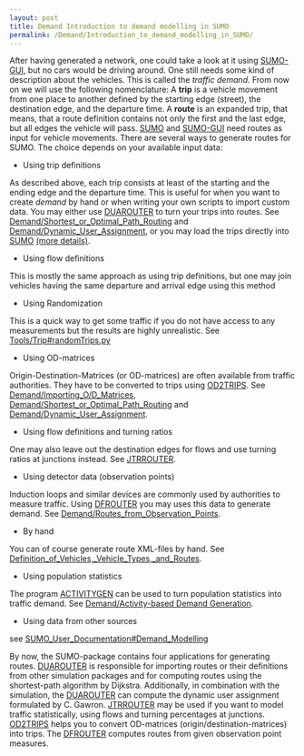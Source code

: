 ```yaml
---
layout: post
title: Demand Introduction to demand modelling in SUMO
permalink: /Demand/Introduction_to_demand_modelling_in_SUMO/
---
```


After having generated a network, one could take a look at it using [SUMO-GUI](/SUMO-GUI "wikilink"), but no cars would be driving around. One still needs some kind of description about the vehicles. This is called the *traffic demand*. From now on we will use the following nomenclature: A **trip** is a vehicle movement from one place to another defined by the starting edge (street), the destination edge, and the departure time. A **route** is an expanded trip, that means, that a route definition contains not only the first and the last edge, but all edges the vehicle will pass. [SUMO](/SUMO "wikilink") and [SUMO-GUI](/SUMO-GUI "wikilink") need routes as input for vehicle movements. There are several ways to generate routes for SUMO. The choice depends on your available input data:

-   Using trip definitions


As described above, each trip consists at least of the starting and the ending edge and the departure time. This is useful for when you want to create *demand* by hand or when writing your own scripts to import custom data. You may either use [DUAROUTER](/DUAROUTER "wikilink") to turn your trips into routes. See [Demand/Shortest_or_Optimal_Path_Routing](/Demand/Shortest_or_Optimal_Path_Routing "wikilink") and [Demand/Dynamic_User_Assignment](/Demand/Dynamic_User_Assignment "wikilink"), or you may load the trips directly into [SUMO](/SUMO "wikilink") [(more details)](/Demand/Automatic_Routing "wikilink").

-   Using flow definitions


This is mostly the same approach as using trip definitions, but one may join vehicles having the same departure and arrival edge using this method

-   Using Randomization


This is a quick way to get some traffic if you do not have access to any measurements but the results are highly unrealistic. See [Tools/Trip\#randomTrips.py](/Tools/Trip#randomTrips.py "wikilink")

-   Using OD-matrices


Origin-Destination-Matrices (or OD-matrices) are often available from traffic authorities. They have to be converted to trips using [OD2TRIPS](/OD2TRIPS "wikilink"). See [Demand/Importing_O/D_Matrices](/Demand/Importing_O/D_Matrices "wikilink"), [Demand/Shortest_or_Optimal_Path_Routing](/Demand/Shortest_or_Optimal_Path_Routing "wikilink") and [Demand/Dynamic_User_Assignment](/Demand/Dynamic_User_Assignment "wikilink").

-   Using flow definitions and turning ratios


One may also leave out the destination edges for flows and use turning ratios at junctions instead. See [JTRROUTER](/JTRROUTER "wikilink").

-   Using detector data (observation points)


Induction loops and similar devices are commonly used by authorities to measure traffic. Using [DFROUTER](/DFROUTER "wikilink") you may uses this data to generate demand. See [Demand/Routes_from_Observation_Points](/Demand/Routes_from_Observation_Points "wikilink").

-   By hand


You can of course generate route XML-files by hand. See [Definition_of_Vehicles,_Vehicle_Types,_and_Routes](/Definition_of_Vehicles,_Vehicle_Types,_and_Routes "wikilink").

-   Using population statistics


The program [ACTIVITYGEN](/ACTIVITYGEN "wikilink") can be used to turn population statistics into traffic demand. See [Demand/Activity-based Demand Generation](/Demand/Activity-based_Demand_Generation "wikilink").

-   Using data from other sources


see [SUMO_User_Documentation\#Demand_Modelling](/SUMO_User_Documentation#Demand_Modelling "wikilink")

By now, the SUMO-package contains four applications for generating routes. [DUAROUTER](/DUAROUTER "wikilink") is responsible for importing routes or their definitions from other simulation packages and for computing routes using the shortest-path algorithm by Dijkstra. Additionally, in combination with the simulation, the [DUAROUTER](/DUAROUTER "wikilink") can compute the dynamic user assignment formulated by C. Gawron. [JTRROUTER](/JTRROUTER "wikilink") may be used if you want to model traffic statistically, using flows and turning percentages at junctions. [OD2TRIPS](/OD2TRIPS "wikilink") helps you to convert OD-matrices (origin/destination-matrices) into trips. The [DFROUTER](/DFROUTER "wikilink") computes routes from given observation point measures.